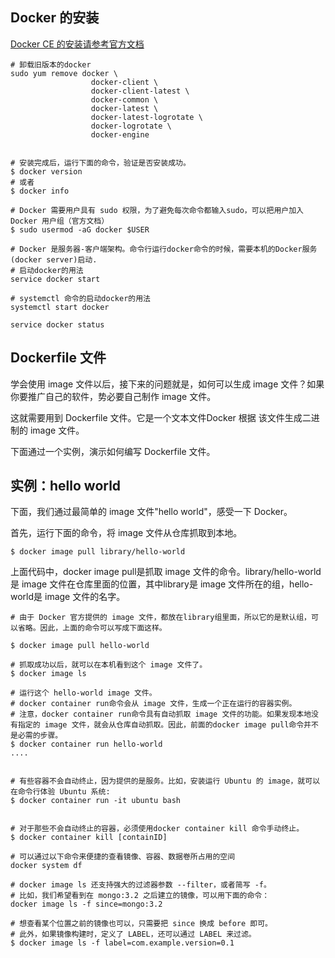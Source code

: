 ## Docker 的安装

[Docker CE 的安装请参考官方文档](https://docs.docker.com/install/linux/docker-ce/centos/)

```shell
# 卸载旧版本的docker
sudo yum remove docker \
                  docker-client \
                  docker-client-latest \
                  docker-common \
                  docker-latest \
                  docker-latest-logrotate \
                  docker-logrotate \
                  docker-engine


# 安装完成后，运行下面的命令，验证是否安装成功。
$ docker version
# 或者
$ docker info

# Docker 需要用户具有 sudo 权限，为了避免每次命令都输入sudo，可以把用户加入 Docker 用户组（官方文档）
$ sudo usermod -aG docker $USER

# Docker 是服务器-客户端架构。命令行运行docker命令的时候，需要本机的Docker服务(docker server)启动.
# 启动docker的用法
service docker start

# systemctl 命令的启动docker的用法
systemctl start docker

service docker status
```

## Dockerfile 文件

学会使用 image 文件以后，接下来的问题就是，如何可以生成 image 文件？如果你要推广自己的软件，势必要自己制作 image 文件。

这就需要用到 Dockerfile 文件。它是一个文本文件Docker 根据 该文件生成二进制的 image 文件。

下面通过一个实例，演示如何编写 Dockerfile 文件。

## 实例：hello world

下面，我们通过最简单的 image 文件"hello world"，感受一下 Docker。

首先，运行下面的命令，将 image 文件从仓库抓取到本地。

```shell
$ docker image pull library/hello-world
```

上面代码中，docker image pull是抓取 image 文件的命令。library/hello-world是 image 文件在仓库里面的位置，其中library是 image 文件所在的组，hello-world是 image 文件的名字。

```shell
# 由于 Docker 官方提供的 image 文件，都放在library组里面，所以它的是默认组，可以省略。因此，上面的命令可以写成下面这样。

$ docker image pull hello-world

# 抓取成功以后，就可以在本机看到这个 image 文件了。
$ docker image ls

# 运行这个 hello-world image 文件。
# docker container run命令会从 image 文件，生成一个正在运行的容器实例。
# 注意，docker container run命令具有自动抓取 image 文件的功能。如果发现本地没有指定的 image 文件，就会从仓库自动抓取。因此，前面的docker image pull命令并不是必需的步骤。
$ docker container run hello-world
....


# 有些容器不会自动终止，因为提供的是服务。比如，安装运行 Ubuntu 的 image，就可以在命令行体验 Ubuntu 系统:
$ docker container run -it ubuntu bash


# 对于那些不会自动终止的容器，必须使用docker container kill 命令手动终止。
$ docker container kill [containID]

# 可以通过以下命令来便捷的查看镜像、容器、数据卷所占用的空间
docker system df

# docker image ls 还支持强大的过滤器参数 --filter，或者简写 -f。
# 比如，我们希望看到在 mongo:3.2 之后建立的镜像，可以用下面的命令：
docker image ls -f since=mongo:3.2

# 想查看某个位置之前的镜像也可以，只需要把 since 换成 before 即可。
# 此外，如果镜像构建时，定义了 LABEL，还可以通过 LABEL 来过滤。
$ docker image ls -f label=com.example.version=0.1
```